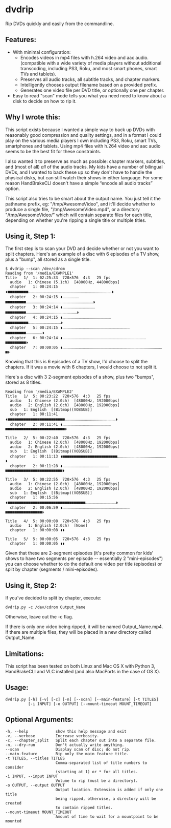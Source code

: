 # dvdrip

Rip DVDs quickly and easily from the commandline.


## Features:
  - With minimal configuration:
    - Encodes videos in mp4 files with h.264 video and aac audio.
      (compatible with a wide variety of media players without
      additional transcoding, including PS3, Roku, and most smart
      phones, smart TVs and tablets).
    - Preserves all audio tracks, all subtitle tracks, and chapter
      markers.
    - Intelligently chooses output filename based on a provided prefix.
    - Generates one video file per DVD title, or optionally one per
      chapter.
  - Easy to read "scan" mode tells you what you need need to know about
    a disk to decide on how to rip it.

## Why I wrote this:
  This script exists because I wanted a simple way to back up DVDs with
  reasonably good compression and quality settings, and in a format I could
  play on the various media players I own including PS3, Roku, smart TVs,
  smartphones and tablets. Using mp4 files with h.264 video and aac audio seems
  to be the best fit for these constraints.

  I also wanted it to preserve as much as possible: chapter markers, subtitles,
  and (most of all) *all* of the audio tracks. My kids have a number of
  bilingual DVDs, and I wanted to back these up so they don't have to handle
  the physical disks, but can still watch their shows in either language. For
  some reason HandBrakeCLI doesn't have a simple “encode all audio tracks”
  option.

  This script also tries to be smart about the output name. You just tell it
  the pathname prefix, eg: "/tmp/AwesomeVideo", and it'll decide whether to
  produce a single file, "/tmp/AwesomeVideo.mp4", or a directory
  "/tmp/AwesomeVideo/" which will contain separate files for each title,
  depending on whether you're ripping a single title or multiple titles.

## Using it, Step 1:

  The first step is to scan your DVD and decide whether or not you want
  to split chapters. Here's an example of a disc with 6 episodes of a TV
  show, plus a "bump", all stored as a single title.

    $ dvdrip --scan /dev/cdrom
    Reading from '/media/EXAMPLE1'
    Title   1/  1: 02:25:33  720×576  4:3   25 fps
      audio   1: Chinese (5.1ch)  [48000Hz, 448000bps]
      chapter   1: 00:24:15 ◖■■■■■■■■■‥‥‥‥‥‥‥‥‥‥‥‥‥‥‥‥‥‥‥‥‥‥‥‥‥‥‥‥‥‥‥‥‥‥‥‥‥‥‥‥‥◗
      chapter   2: 00:24:15 ◖‥‥‥‥‥‥‥‥■■■■■■■■■‥‥‥‥‥‥‥‥‥‥‥‥‥‥‥‥‥‥‥‥‥‥‥‥‥‥‥‥‥‥‥‥‥◗
      chapter   3: 00:24:14 ◖‥‥‥‥‥‥‥‥‥‥‥‥‥‥‥‥■■■■■■■■■‥‥‥‥‥‥‥‥‥‥‥‥‥‥‥‥‥‥‥‥‥‥‥‥‥◗
      chapter   4: 00:24:15 ◖‥‥‥‥‥‥‥‥‥‥‥‥‥‥‥‥‥‥‥‥‥‥‥‥■■■■■■■■■■‥‥‥‥‥‥‥‥‥‥‥‥‥‥‥‥◗
      chapter   5: 00:24:15 ◖‥‥‥‥‥‥‥‥‥‥‥‥‥‥‥‥‥‥‥‥‥‥‥‥‥‥‥‥‥‥‥‥‥■■■■■■■■■‥‥‥‥‥‥‥‥◗
      chapter   6: 00:24:14 ◖‥‥‥‥‥‥‥‥‥‥‥‥‥‥‥‥‥‥‥‥‥‥‥‥‥‥‥‥‥‥‥‥‥‥‥‥‥‥‥‥‥■■■■■■■■■◗
      chapter   7: 00:00:05 ◖‥‥‥‥‥‥‥‥‥‥‥‥‥‥‥‥‥‥‥‥‥‥‥‥‥‥‥‥‥‥‥‥‥‥‥‥‥‥‥‥‥‥‥‥‥‥‥‥‥■◗

  Knowing that this is 6 episodes of a TV show, I'd choose to split the
  chapters. If it was a movie with 6 chapters, I would choose to not
  split it.

  Here's a disc with 3 2-segment episodes of a show, plus two "bumps",
  stored as 8 titles.

    Reading from '/media/EXAMPLE2'
    Title   1/  5: 00:23:22  720×576  4:3   25 fps
      audio   1: Chinese (2.0ch)  [48000Hz, 192000bps]
      audio   2: English (2.0ch)  [48000Hz, 192000bps]
      sub   1: English  [(Bitmap)(VOBSUB)]
      chapter   1: 00:11:41 ◖■■■■■■■■■■■■■■■■■■■■■■■■■‥‥‥‥‥‥‥‥‥‥‥‥‥‥‥‥‥‥‥‥‥‥‥‥‥◗
      chapter   2: 00:11:41 ◖‥‥‥‥‥‥‥‥‥‥‥‥‥‥‥‥‥‥‥‥‥‥‥‥■■■■■■■■■■■■■■■■■■■■■■■■■■◗

    Title   2/  5: 00:22:40  720×576  4:3   25 fps
      audio   1: Chinese (2.0ch)  [48000Hz, 192000bps]
      audio   2: English (2.0ch)  [48000Hz, 192000bps]
      sub   1: English  [(Bitmap)(VOBSUB)]
      chapter   1: 00:11:13 ◖■■■■■■■■■■■■■■■■■■■■■■■■‥‥‥‥‥‥‥‥‥‥‥‥‥‥‥‥‥‥‥‥‥‥‥‥◗
      chapter   2: 00:11:28 ◖‥‥‥‥‥‥‥‥‥‥‥‥‥‥‥‥‥‥‥‥‥‥‥■■■■■■■■■■■■■■■■■■■■■■■■■◗

    Title   3/  5: 00:22:55  720×576  4:3   25 fps
      audio   1: Chinese (2.0ch)  [48000Hz, 192000bps]
      audio   2: English (2.0ch)  [48000Hz, 192000bps]
      sub   1: English  [(Bitmap)(VOBSUB)]
      chapter   1: 00:15:56 ◖■■■■■■■■■■■■■■■■■■■■■■■■■■■■■■■■■■‥‥‥‥‥‥‥‥‥‥‥‥‥‥‥◗
      chapter   2: 00:06:59 ◖‥‥‥‥‥‥‥‥‥‥‥‥‥‥‥‥‥‥‥‥‥‥‥‥‥‥‥‥‥‥‥‥‥■■■■■■■■■■■■■■■■◗

    Title   4/  5: 00:00:08  720×576  4:3   25 fps
      audio   1: English (2.0ch)  [None]
      chapter   1: 00:00:08 ◖◗

    Title   5/  5: 00:00:05  720×576  4:3   25 fps
      chapter   1: 00:00:05 ◖◗

  Given that these are 2-segment episodes (it's pretty common for kids'
  shows to have two segments per episode -- essentially 2 "mini-episodes") you
  can choose whether to do the default one video per title (episodes) or
  split by chapter (segments / mini-episodes).

## Using it, Step 2:

  If you've decided to split by chapter, execute:

    dvdrip.py -c /dev/cdrom Output_Name

  Otherwise, leave out the -c flag.

  If there is only one video being ripped, it will be named Output_Name.mp4. If
  there are multiple files, they will be placed in a new directory called
  Output_Name.

## Limitations:

  This script has been tested on both Linux and Mac OS X with Python 3,
  HandBrakeCLI and VLC installed (and also MacPorts in the case of OS X).

## Usage:

    dvdrip.py [-h] [-v] [-c] [-n] [--scan] [--main-feature] [-t TITLES]
              [-i INPUT] [-o OUTPUT] [--mount-timeout MOUNT_TIMEOUT]


## Optional Arguments:

    -h, --help            show this help message and exit
    -v, --verbose         Increase verbosity.
    -c, --chapter_split   Split each chapter out into a separate file.
    -n, --dry-run         Don't actually write anything.
    --scan                Display scan of disc; do not rip.
    --main-feature        Rip only the main feature title.
    -t TITLES, --titles TITLES
                          Comma-separated list of title numbers to consider
                          (starting at 1) or * for all titles.
    -i INPUT, --input INPUT
                          Volume to rip (must be a directory).
    -o OUTPUT, --output OUTPUT
                          Output location. Extension is added if only one title
                          being ripped, otherwise, a directory will be created
                          to contain ripped titles.
    --mount-timeout MOUNT_TIMEOUT
                          Amount of time to wait for a mountpoint to be mounted


